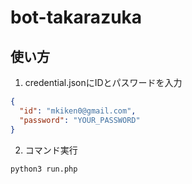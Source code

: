 # bot-takarazuka

## 使い方

1. credential.jsonにIDとパスワードを入力

```json
{
  "id": "mkiken0@gmail.com",
  "password": "YOUR_PASSWORD"
}

```

2. コマンド実行

```shell
python3 run.php
```
